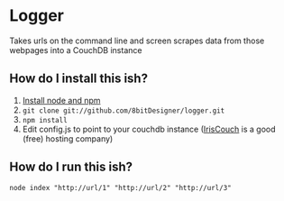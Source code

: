 # Logger

Takes urls on the command line and screen scrapes data from those webpages into a CouchDB instance

## How do I install this ish?

1. [Install node and npm](http://joyeur.com/2010/12/10/installing-node-and-npm/)
2. `git clone git://github.com/8bitDesigner/logger.git`
3. `npm install`
4. Edit config.js to point to your couchdb instance ([IrisCouch](http://www.iriscouch.com/) is a good (free) hosting company)

## How do I run this ish?

`node index "http://url/1" "http://url/2" "http://url/3"`
